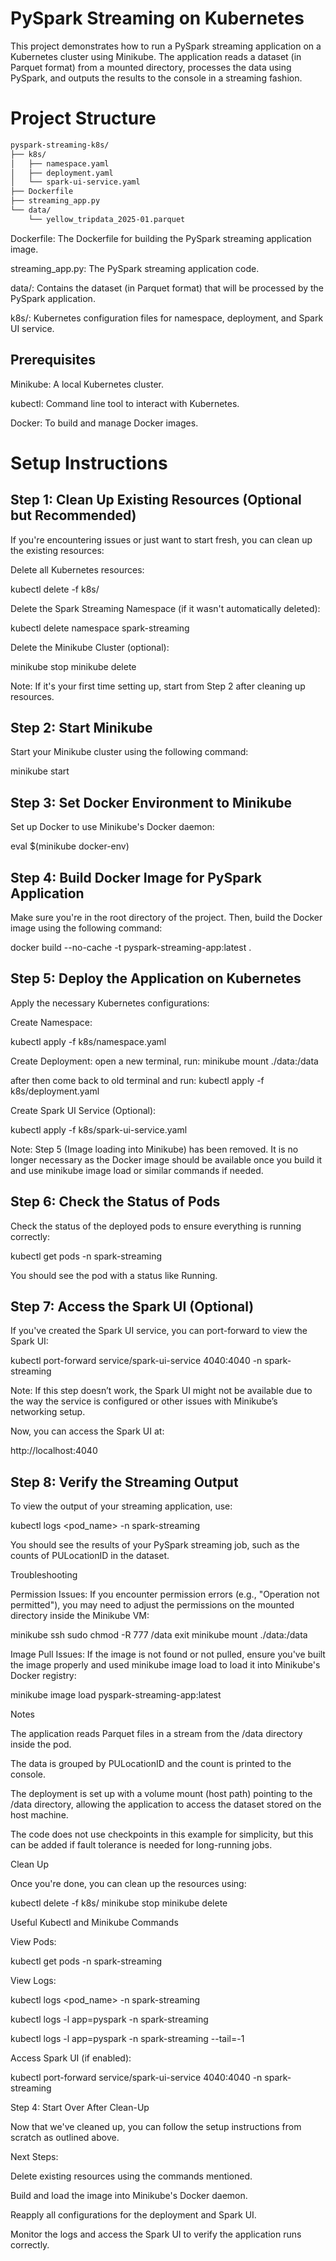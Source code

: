 # PySpark Streaming on Kubernetes

This project demonstrates how to run a PySpark streaming application on a Kubernetes cluster using Minikube. The application reads a dataset (in Parquet format) from a mounted directory, processes the data using PySpark, and outputs the results to the console in a streaming fashion.

# Project Structure
```bash
pyspark-streaming-k8s/
├── k8s/
│   ├── namespace.yaml
│   ├── deployment.yaml
│   └── spark-ui-service.yaml
├── Dockerfile
├── streaming_app.py
└── data/
    └── yellow_tripdata_2025-01.parquet
```


Dockerfile: The Dockerfile for building the PySpark streaming application image.

streaming_app.py: The PySpark streaming application code.

data/: Contains the dataset (in Parquet format) that will be processed by the PySpark application.

k8s/: Kubernetes configuration files for namespace, deployment, and Spark UI service.

## Prerequisites

Minikube: A local Kubernetes cluster.

kubectl: Command line tool to interact with Kubernetes.

Docker: To build and manage Docker images.

# Setup Instructions
## Step 1: Clean Up Existing Resources (Optional but Recommended)

If you're encountering issues or just want to start fresh, you can clean up the existing resources:

Delete all Kubernetes resources:

kubectl delete -f k8s/


Delete the Spark Streaming Namespace (if it wasn't automatically deleted):

kubectl delete namespace spark-streaming


Delete the Minikube Cluster (optional):

minikube stop
minikube delete


Note: If it's your first time setting up, start from Step 2 after cleaning up resources.

## Step 2: Start Minikube

Start your Minikube cluster using the following command:

minikube start

## Step 3: Set Docker Environment to Minikube

Set up Docker to use Minikube's Docker daemon:

eval $(minikube docker-env)

## Step 4: Build Docker Image for PySpark Application

Make sure you're in the root directory of the project. Then, build the Docker image using the following command:

docker build --no-cache -t pyspark-streaming-app:latest .

## Step 5: Deploy the Application on Kubernetes

Apply the necessary Kubernetes configurations:

Create Namespace:

kubectl apply -f k8s/namespace.yaml


Create Deployment:
open a new terminal, run:
minikube mount ./data:/data

after then come back to old terminal and run:
kubectl apply -f k8s/deployment.yaml


Create Spark UI Service (Optional):

kubectl apply -f k8s/spark-ui-service.yaml


Note: Step 5 (Image loading into Minikube) has been removed. It is no longer necessary as the Docker image should be available once you build it and use minikube image load or similar commands if needed.

## Step 6: Check the Status of Pods

Check the status of the deployed pods to ensure everything is running correctly:

kubectl get pods -n spark-streaming


You should see the pod with a status like Running.

## Step 7: Access the Spark UI (Optional)

If you've created the Spark UI service, you can port-forward to view the Spark UI:

kubectl port-forward service/spark-ui-service 4040:4040 -n spark-streaming


Note: If this step doesn’t work, the Spark UI might not be available due to the way the service is configured or other issues with Minikube’s networking setup.

Now, you can access the Spark UI at:

http://localhost:4040

## Step 8: Verify the Streaming Output

To view the output of your streaming application, use:

kubectl logs <pod_name> -n spark-streaming


You should see the results of your PySpark streaming job, such as the counts of PULocationID in the dataset.



Troubleshooting

Permission Issues: If you encounter permission errors (e.g., "Operation not permitted"), you may need to adjust the permissions on the mounted directory inside the Minikube VM:

minikube ssh
sudo chmod -R 777 /data
exit
minikube mount ./data:/data


Image Pull Issues: If the image is not found or not pulled, ensure you've built the image properly and used minikube image load to load it into Minikube's Docker registry:

minikube image load pyspark-streaming-app:latest

Notes

The application reads Parquet files in a stream from the /data directory inside the pod.

The data is grouped by PULocationID and the count is printed to the console.

The deployment is set up with a volume mount (host path) pointing to the /data directory, allowing the application to access the dataset stored on the host machine.

The code does not use checkpoints in this example for simplicity, but this can be added if fault tolerance is needed for long-running jobs.

Clean Up

Once you're done, you can clean up the resources using:

kubectl delete -f k8s/
minikube stop
minikube delete

Useful Kubectl and Minikube Commands

View Pods:

kubectl get pods -n spark-streaming


View Logs:

kubectl logs <pod_name> -n spark-streaming

kubectl logs -l app=pyspark -n spark-streaming 

kubectl logs -l app=pyspark -n spark-streaming --tail=-1


Access Spark UI (if enabled):

kubectl port-forward service/spark-ui-service 4040:4040 -n spark-streaming


Step 4: Start Over After Clean-Up

Now that we've cleaned up, you can follow the setup instructions from scratch as outlined above.

Next Steps:

Delete existing resources using the commands mentioned.

Build and load the image into Minikube's Docker daemon.

Reapply all configurations for the deployment and Spark UI.

Monitor the logs and access the Spark UI to verify the application runs correctly.
